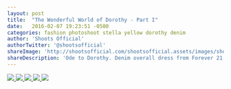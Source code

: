```yaml
---
layout: post
title:  "The Wonderful World of Dorothy - Part I"
date:   2016-02-07 19:23:51 -0500
categories: fashion photoshoot stella yellow dorothy denim 
author: 'Shoots Official'
authorTwitter: '@shootsofficial'
shareImage: 'http://shootsofficial.com/shootsofficial.assets/images/shoots-jasonhargrove-stella-portrait-rake.jpeg'
shareDescription: 'Ode to Dorothy. Denim overall dress from Forever 21. Black lace bralette from Aerie. Rainboots by Ilse Jacobsen. Rake and basket from Canadian Tire.'
---
```


<a href="http://shootsofficial.com/shootsofficial.assets/images/shoots-jasonhargrove-stella-basket-bamboo.jpeg">
	<img src="http://shootsofficial.com/shootsofficial.assets/images/shoots-jasonhargrove-stella-basket-bamboo.jpeg">
</a> 

<a href="http://shootsofficial.com/shootsofficial.assets/images/shoots-jasonhargrove-stella-rake-basket-denim.jpeg">
	<img src="http://shootsofficial.com/shootsofficial.assets/images/shoots-jasonhargrove-stella-rake-basket-denim.jpeg">
</a>

<a href="http://shootsofficial.com/shootsofficial.assets/images/shoots-jasonhargrove-stella-dorothy.jpeg">
	<img src="http://shootsofficial.com/shootsofficial.assets/images/shoots-jasonhargrove-stella-dorothy.jpeg"> 
</a>

<a href="http://shootsofficial.com/shootsofficial.assets/images/shoots-jasonhargrove-stella-rake-denim.jpeg">
	<img src="http://shootsofficial.com/shootsofficial.assets/images/shoots-jasonhargrove-stella-rake-denim.jpeg"> 
</a>

<a href="http://shootsofficial.com/shootsofficial.assets/images/shoots-jasonhargrove-stella-portrait-rake.jpeg">
	<img src="{{ page.shareImage }}">
</a>
